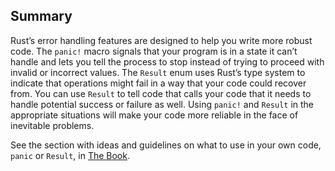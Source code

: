 ## Summary

Rust’s error handling features are designed to help you write more robust code.
The `panic!` macro signals that your program is in a state it can’t handle and
lets you tell the process to stop instead of trying to proceed with invalid or
incorrect values. The `Result` enum uses Rust’s type system to indicate that
operations might fail in a way that your code could recover from. You can use
`Result` to tell code that calls your code that it needs to handle potential
success or failure as well. Using `panic!` and `Result` in the appropriate
situations will make your code more reliable in the face of inevitable problems.

See the section with ideas and guidelines on what to use in your own code, `panic` or `Result`, in 
[The Book](https://doc.rust-lang.org/stable/book/ch09-03-to-panic-or-not-to-panic.html).